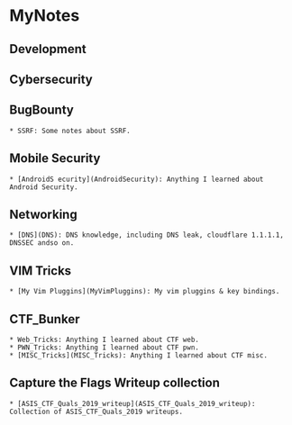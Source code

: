 # MyNotes
## Development
## Cybersecurity
## BugBounty
    * SSRF: Some notes about SSRF.
## Mobile Security
    * [AndroidS ecurity](AndroidSecurity): Anything I learned about Android Security.
## Networking
    * [DNS](DNS): DNS knowledge, including DNS leak, cloudflare 1.1.1.1, DNSSEC andso on.
## VIM Tricks 
    * [My Vim Pluggins](MyVimPluggins): My vim pluggins & key bindings.
## CTF_Bunker
    * Web_Tricks: Anything I learned about CTF web.
    * PWN_Tricks: Anything I learned about CTF pwn.
    * [MISC_Tricks](MISC_Tricks): Anything I learned about CTF misc.
## Capture the Flags Writeup collection
    * [ASIS_CTF_Quals_2019_writeup](ASIS_CTF_Quals_2019_writeup): Collection of ASIS_CTF_Quals_2019 writeups.
